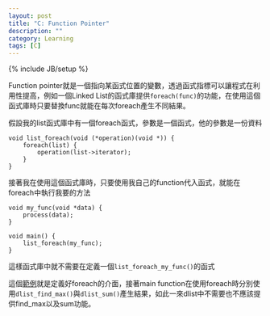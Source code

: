```yaml
---
layout: post
title: "C: Function Pointer"
description: ""
category: Learning 
tags: [C]
---
```

{% include JB/setup %}

Function pointer就是一個指向某函式位置的變數，透過函式指標可以讓程式在利用性提高，例如一個Linked List的函式庫提供`foreach(func)`的功能，在使用這個函式庫時只要替換func就能在每次foreach產生不同結果。

假設我的list函式庫中有一個foreach函式，參數是一個函式，他的參數是一份資料

    void list_foreach(void (*operation)(void *)) {
        foreach(list) {
            operation(list->iterator);
        }
    }

接著我在使用這個函式庫時，只要使用我自己的function代入函式，就能在foreach中執行我要的方法

    void my_func(void *data) {
        process(data);
    }

    void main() {
        list_foreach(my_func);
    }

這樣函式庫中就不需要在定義一個`list_foreach_my_func()`的函式

這個[範例](https://github.com/rampant1018/practice/commit/f76bbe16c2ee95ceefad4962faac9d1066c530ab)就是定義好foreach的介面，接著main function在使用foreach時分別使用`dlist_find_max()`與`dlist_sum()`產生結果，如此一來dlist中不需要也不應該提供find_max以及sum功能。

